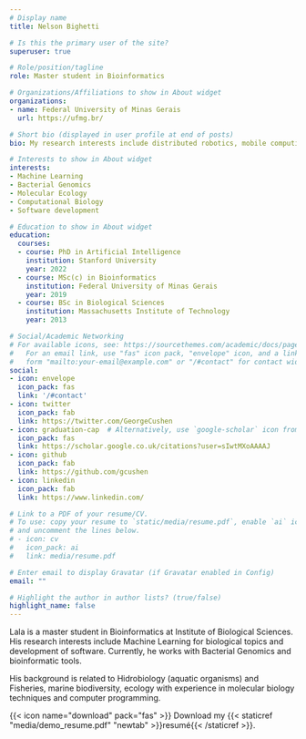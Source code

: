 ```yaml
---
# Display name
title: Nelson Bighetti

# Is this the primary user of the site?
superuser: true

# Role/position/tagline
role: Master student in Bioinformatics

# Organizations/Affiliations to show in About widget
organizations:
- name: Federal University of Minas Gerais
  url: https://ufmg.br/

# Short bio (displayed in user profile at end of posts)
bio: My research interests include distributed robotics, mobile computing and programmable matter.

# Interests to show in About widget
interests:
- Machine Learning
- Bacterial Genomics
- Molecular Ecology
- Computational Biology
- Software development

# Education to show in About widget
education:
  courses:
  - course: PhD in Artificial Intelligence
    institution: Stanford University
    year: 2022
  - course: MSc(c) in Bioinformatics 
    institution: Federal University of Minas Gerais
    year: 2019
  - course: BSc in Biological Sciences
    institution: Massachusetts Institute of Technology
    year: 2013

# Social/Academic Networking
# For available icons, see: https://sourcethemes.com/academic/docs/page-builder/#icons
#   For an email link, use "fas" icon pack, "envelope" icon, and a link in the
#   form "mailto:your-email@example.com" or "/#contact" for contact widget.
social:
- icon: envelope
  icon_pack: fas
  link: '/#contact'
- icon: twitter
  icon_pack: fab
  link: https://twitter.com/GeorgeCushen
- icon: graduation-cap  # Alternatively, use `google-scholar` icon from `ai` icon pack
  icon_pack: fas
  link: https://scholar.google.co.uk/citations?user=sIwtMXoAAAAJ
- icon: github
  icon_pack: fab
  link: https://github.com/gcushen
- icon: linkedin
  icon_pack: fab
  link: https://www.linkedin.com/

# Link to a PDF of your resume/CV.
# To use: copy your resume to `static/media/resume.pdf`, enable `ai` icons in `params.toml`, 
# and uncomment the lines below.
# - icon: cv
#   icon_pack: ai
#   link: media/resume.pdf

# Enter email to display Gravatar (if Gravatar enabled in Config)
email: ""

# Highlight the author in author lists? (true/false)
highlight_name: false
---
```


Lala is a master student in Bioinformatics at Institute of Biological Sciences. His research interests include Machine Learning for biological topics and development of software. Currently, he works with Bacterial Genomics and bioinformatic tools. 

His background is related to Hidrobiology (aquatic organisms) and Fisheries, marine biodiversity, ecology with experience in molecular biology techniques and computer programming.    


{{< icon name="download" pack="fas" >}} Download my {{< staticref "media/demo_resume.pdf" "newtab" >}}resumé{{< /staticref >}}.
